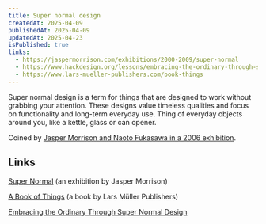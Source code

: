 ```yaml
---
title: Super normal design
createdAt: 2025-04-09
publishedAt: 2025-04-09
updatedAt: 2025-04-23
isPublished: true
links:
  - https://jaspermorrison.com/exhibitions/2000-2009/super-normal
  - https://www.hackdesign.org/lessons/embracing-the-ordinary-through-supernormal-design/
  - https://www.lars-mueller-publishers.com/book-things
---
```


Super normal design is a term for things that are designed to work without grabbing your attention. These designs value timeless qualities and focus on functionality and long-term everyday use. Thing of everyday objects around you, like a kettle, glass or can opener.

Coined by [Jasper Morrison and Naoto Fukasawa in a 2006 exhibition](https://jaspermorrison.com/exhibitions/2000-2009/super-normal).


## Links

[Super Normal](https://jaspermorrison.com/exhibitions/2000-2009/super-normal) (an exhibition by Jasper Morrison)

[A Book of Things](https://www.lars-mueller-publishers.com/book-things) (a book by Lars Müller Publishers)

[Embracing the Ordinary Through Super Normal Design](https://www.hackdesign.org/lessons/embracing-the-ordinary-through-supernormal-design/)

